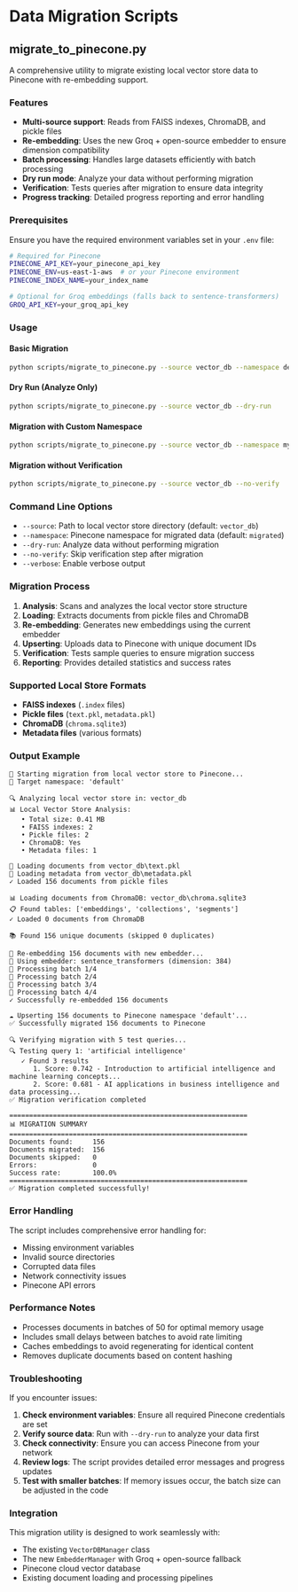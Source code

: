 # Data Migration Scripts

## migrate_to_pinecone.py

A comprehensive utility to migrate existing local vector store data to Pinecone with re-embedding support.

### Features

- **Multi-source support**: Reads from FAISS indexes, ChromaDB, and pickle files
- **Re-embedding**: Uses the new Groq + open-source embedder to ensure dimension compatibility
- **Batch processing**: Handles large datasets efficiently with batch processing
- **Dry run mode**: Analyze your data without performing migration
- **Verification**: Tests queries after migration to ensure data integrity
- **Progress tracking**: Detailed progress reporting and error handling

### Prerequisites

Ensure you have the required environment variables set in your `.env` file:

```bash
# Required for Pinecone
PINECONE_API_KEY=your_pinecone_api_key
PINECONE_ENV=us-east-1-aws  # or your Pinecone environment
PINECONE_INDEX_NAME=your_index_name

# Optional for Groq embeddings (falls back to sentence-transformers)
GROQ_API_KEY=your_groq_api_key
```

### Usage

#### Basic Migration
```bash
python scripts/migrate_to_pinecone.py --source vector_db --namespace default
```

#### Dry Run (Analyze Only)
```bash
python scripts/migrate_to_pinecone.py --source vector_db --dry-run
```

#### Migration with Custom Namespace
```bash
python scripts/migrate_to_pinecone.py --source vector_db --namespace my_documents
```

#### Migration without Verification
```bash
python scripts/migrate_to_pinecone.py --source vector_db --no-verify
```

### Command Line Options

- `--source`: Path to local vector store directory (default: `vector_db`)
- `--namespace`: Pinecone namespace for migrated data (default: `migrated`)
- `--dry-run`: Analyze data without performing migration
- `--no-verify`: Skip verification step after migration
- `--verbose`: Enable verbose output

### Migration Process

1. **Analysis**: Scans and analyzes the local vector store structure
2. **Loading**: Extracts documents from pickle files and ChromaDB
3. **Re-embedding**: Generates new embeddings using the current embedder
4. **Upserting**: Uploads data to Pinecone with unique document IDs
5. **Verification**: Tests sample queries to ensure migration success
6. **Reporting**: Provides detailed statistics and success rates

### Supported Local Store Formats

- **FAISS indexes** (`.index` files)
- **Pickle files** (`text.pkl`, `metadata.pkl`)
- **ChromaDB** (`chroma.sqlite3`)
- **Metadata files** (various formats)

### Output Example

```
🚀 Starting migration from local vector store to Pinecone...
📍 Target namespace: 'default'

🔍 Analyzing local vector store in: vector_db
📊 Local Vector Store Analysis:
   • Total size: 0.41 MB
   • FAISS indexes: 2
   • Pickle files: 2
   • ChromaDB: Yes
   • Metadata files: 1

📖 Loading documents from vector_db\text.pkl
📝 Loading metadata from vector_db\metadata.pkl
✓ Loaded 156 documents from pickle files

📊 Loading documents from ChromaDB: vector_db\chroma.sqlite3
📋 Found tables: ['embeddings', 'collections', 'segments']
✓ Loaded 0 documents from ChromaDB

📚 Found 156 unique documents (skipped 0 duplicates)

🔄 Re-embedding 156 documents with new embedder...
📐 Using embedder: sentence_transformers (dimension: 384)
🔄 Processing batch 1/4
🔄 Processing batch 2/4
🔄 Processing batch 3/4
🔄 Processing batch 4/4
✓ Successfully re-embedded 156 documents

☁️ Upserting 156 documents to Pinecone namespace 'default'...
✅ Successfully migrated 156 documents to Pinecone

🔍 Verifying migration with 5 test queries...
🔍 Testing query 1: 'artificial intelligence'
   ✓ Found 3 results
      1. Score: 0.742 - Introduction to artificial intelligence and machine learning concepts...
      2. Score: 0.681 - AI applications in business intelligence and data processing...
✅ Migration verification completed

============================================================
📊 MIGRATION SUMMARY
============================================================
Documents found:     156
Documents migrated:  156
Documents skipped:   0
Errors:              0
Success rate:        100.0%
============================================================
✅ Migration completed successfully!
```

### Error Handling

The script includes comprehensive error handling for:
- Missing environment variables
- Invalid source directories
- Corrupted data files
- Network connectivity issues
- Pinecone API errors

### Performance Notes

- Processes documents in batches of 50 for optimal memory usage
- Includes small delays between batches to avoid rate limiting
- Caches embeddings to avoid regenerating for identical content
- Removes duplicate documents based on content hashing

### Troubleshooting

If you encounter issues:

1. **Check environment variables**: Ensure all required Pinecone credentials are set
2. **Verify source data**: Run with `--dry-run` to analyze your data first  
3. **Check connectivity**: Ensure you can access Pinecone from your network
4. **Review logs**: The script provides detailed error messages and progress updates
5. **Test with smaller batches**: If memory issues occur, the batch size can be adjusted in the code

### Integration

This migration utility is designed to work seamlessly with:
- The existing `VectorDBManager` class
- The new `EmbedderManager` with Groq + open-source fallback
- Pinecone cloud vector database
- Existing document loading and processing pipelines
